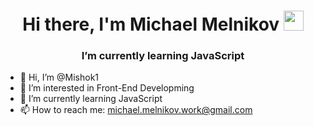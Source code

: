 <h1 align="center">Hi there, I'm Michael Melnikov
<img src="https://github.com/blackcater/blackcater/raw/main/images/Hi.gif" height="32"/>
</h1>
<h3 align="center">I’m currently learning JavaScript</h3>


- 👋 Hi, I’m @Mishok1
- 👀 I’m interested in Front-End Developming
- 🌱 I’m currently learning JavaScript
- 📫 How to reach me: michael.melnikov.work@gmail.com

<!---
Mishok1/Mishok1 is a ✨ special ✨ repository because its `README.md` (this file) appears on your GitHub profile.
You can click the Preview link to take a look at your changes.
--->
